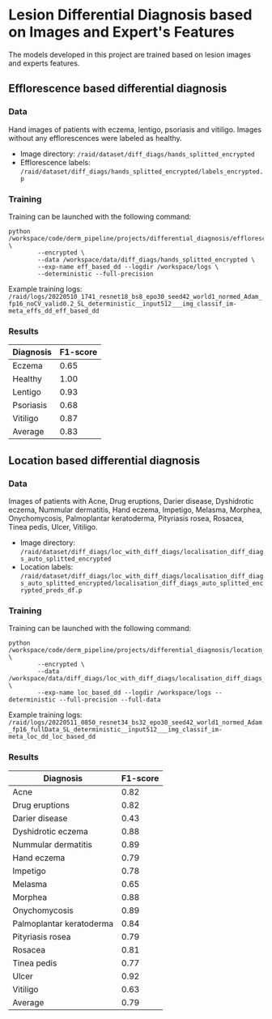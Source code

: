 # Lesion Differential Diagnosis based on Images and Expert's Features
The models developed in this project are trained based on lesion images and experts features.

## Efflorescence based differential diagnosis
### Data
Hand images of patients with eczema, lentigo, psoriasis and vitiligo.
Images without any efflorescences were labeled as healthy.
* Image directory: `/raid/dataset/diff_diags/hands_splitted_encrypted`
* Efflorescence labels: `/raid/dataset/diff_diags/hands_splitted_encrypted/labels_encrypted.p`

### Training
Training can be launched with the following command:
```
python /workspace/code/derm_pipeline/projects/differential_diagnosis/efflorescence_based.py \
        --encrypted \
        --data /workspace/data/diff_diags/hands_splitted_encrypted \
        --exp-name eff_based_dd --logdir /workspace/logs \
        --deterministic --full-precision
```
Example training logs: `/raid/logs/20220510_1741_resnet18_bs8_epo30_seed42_world1_normed_Adam_fp16_noCV_valid0.2_SL_deterministic__input512___img_classif_im-meta_effs_dd_eff_based_dd`

### Results
| Diagnosis | F1-score |
|-----------|----------|
| Eczema    | 0.65     |
| Healthy   | 1.00     |
| Lentigo   | 0.93     |
| Psoriasis | 0.68     |
| Vitiligo  | 0.87     |
| Average   | 0.83     |

## Location based differential diagnosis
### Data
Images of patients with Acne, Drug eruptions, Darier disease, Dyshidrotic eczema, Nummular dermatitis, Hand eczema, Impetigo, Melasma, Morphea, Onychomycosis, Palmoplantar keratoderma, Pityriasis rosea, Rosacea, Tinea pedis, Ulcer, Vitiligo.
* Image directory: `/raid/dataset/diff_diags/loc_with_diff_diags/localisation_diff_diags_auto_splitted_encrypted`
* Location labels: `/raid/dataset/diff_diags/loc_with_diff_diags/localisation_diff_diags_auto_splitted_encrypted/localisation_diff_diags_auto_splitted_encrypted_preds_df.p`

### Training
Training can be launched with the following command:
```
python /workspace/code/derm_pipeline/projects/differential_diagnosis/location_based.py \
        --encrypted \
        --data /workspace/data/diff_diags/loc_with_diff_diags/localisation_diff_diags_auto_splitted_encrypted \
        --exp-name loc_based_dd --logdir /workspace/logs --deterministic --full-precision --full-data
```
Example training logs: `/raid/logs/20220511_0850_resnet34_bs32_epo30_seed42_world1_normed_Adam_fp16_fullData_SL_deterministic__input512___img_classif_im-meta_loc_dd_loc_based_dd`

### Results
| Diagnosis                | F1-score |
|--------------------------|----------|
| Acne                     | 0.82     |
| Drug eruptions           | 0.82     |
| Darier disease           | 0.43     |
| Dyshidrotic eczema       | 0.88     |
| Nummular dermatitis      | 0.89     |
| Hand eczema              | 0.79     |
| Impetigo                 | 0.78     |
| Melasma                  | 0.65     |
| Morphea                  | 0.88     |
| Onychomycosis            | 0.89     |
| Palmoplantar keratoderma | 0.84     |
| Pityriasis rosea         | 0.79     |
| Rosacea                  | 0.81     |
| Tinea pedis              | 0.77     |
| Ulcer                    | 0.92     |
| Vitiligo                 | 0.63     |
| Average                  | 0.79     |
